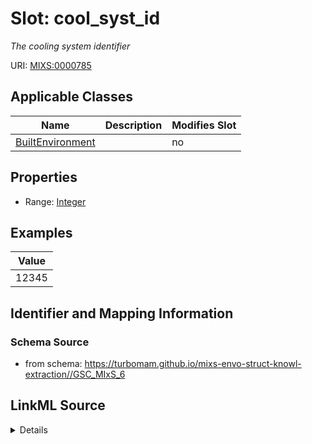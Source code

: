 # Slot: cool_syst_id


_The cooling system identifier_



URI: [MIXS:0000785](https://w3id.org/mixs/0000785)



<!-- no inheritance hierarchy -->




## Applicable Classes

| Name | Description | Modifies Slot |
| --- | --- | --- |
[BuiltEnvironment](BuiltEnvironment.md) |  |  no  |







## Properties

* Range: [Integer](Integer.md)






## Examples

| Value |
| --- |
| 12345 |

## Identifier and Mapping Information







### Schema Source


* from schema: https://turbomam.github.io/mixs-envo-struct-knowl-extraction//GSC_MIxS_6




## LinkML Source

<details>
```yaml
name: cool_syst_id
description: The cooling system identifier
title: cooling system identifier
notes:
- identifier
examples:
- value: '12345'
from_schema: https://turbomam.github.io/mixs-envo-struct-knowl-extraction//GSC_MIxS_6
rank: 1000
slot_uri: MIXS:0000785
multivalued: false
alias: cool_syst_id
domain_of:
- BuiltEnvironment
range: integer
required: false
recommended: false

```
</details>